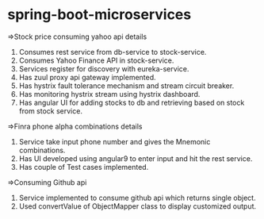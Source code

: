 # spring-boot-microservices

=>Stock price consuming yahoo api details
1. Consumes rest service from db-service to stock-service. 
2. Consumes Yahoo Finance API in stock-service.
3. Services register for discovery with eureka-service.
4. Has zuul proxy api gateway implemented.
5. Has hystrix fault tolerance mechanism and stream circuit breaker.
6. Has monitoring hystrix stream using hystrix dashboard.
7. Has angular UI for adding stocks to db and retrieving based on stock from stock service.

=>Finra phone alpha combinations details
1. Service take input phone number and gives the Mnemonic combinations.
2. Has UI developed using angular9 to enter input and hit the rest service.
3. Has couple of Test cases implemented.

=>Consuming Github api
1. Service implemented to consume github api which returns single object.
2. Used convertValue of ObjectMapper class to display customized output.
